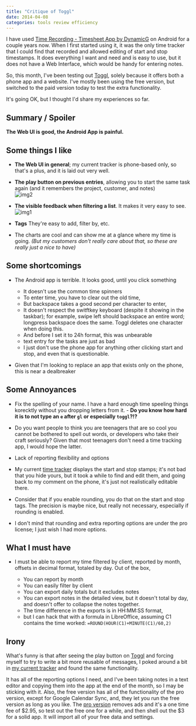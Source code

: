 ```yaml
---
title: "Critique of Toggl"
date: 2014-04-08
categories: tools review efficiency
---
```


[Toggl]: http://toggl.com
[tracker]: https://play.google.com/store/apps/details?id=com.dynamicg.timerecording

I have used [Time Recording - Timesheet App by DynamicG][tracker] on Android for a couple years now. When I first started using it, it was the only time tracker that I could find that recorded and allowed editing of start and stop timestamps. It does everything I want and need and is easy to use, but it does not have a Web Interface, which would be handy for entering notes.

So, this month, I've been testing out [Toggl][], solely because it offers both a phone app and a website. I've mostly been using the free version, but switched to the paid version today to test the extra functionality.

It's going OK, but I thought I'd share my experiences so far.

## Summary / Spoiler

**The Web UI is good, the Android App is painful.**

## Some things I like

+ **The Web UI in general**; my current tracker is phone-based only, so that's a plus, and it is laid out very well.

+ **The play button on previous entries**, allowing you to start the same task again (and it remembers the project, customer, and notes)  
![img2][]

+ **The visible feedback when filtering a list**. It makes it very easy to see.  
![img1][]

+ **Tags** They're easy to add, filter by, etc.

+ The charts are cool and can show me at a glance where my time is going. *(But my customers don't really care about that, so these are really just a nice to have)*


## Some shortcomings

+ The Android app is terrible. It looks good, until you click something
  - It doesn't use the common time spinners
  - To enter time, you have to clear out the old time,
  - But backspace takes a good second per character to enter,
  - It doesn't respect the switftkey keyboard (despite it showing in the taskbar); for example, swipe left should backspace an entire word; longpress backspace does the same. Toggl deletes one character when doing this.
  - And before I set it to 24h format, this was unbearable
  - text entry for the tasks are just as bad
  - I just don't use the phone app for anything other clicking start and stop, and even that is questionable.

+ Given that I'm looking to replace an app that exists only on the phone, this is near a dealbreaker

## Some Annoyances

+ Fix the spelling of your name. I have a hard enough time speeling things korecktly without you dropping letters from it.  - **Do you know how hard it is to not type an `e` after `gl` or especially `toggl`?!?**
- Do you want people to think you are teenagers that are so cool you cannot be bothered to spell out words, or developers who take their craft seriously? Given that most teenagers don't need a time tracking app, I would hope the latter.

+ Lack of reporting flexibility and options

+ My current [time tracker][tracker] displays the start and stop stamps; it's not bad that you hide yours, but it took a while to find and edit them, and going back to my comment on the phone, it's just not realistically editable there.

+ Consider that if you enable rounding, you do that on the start and stop tags. The precision is maybe nice, but really not necessary, especially if rounding is enabled.

+ I don't mind that rounding and extra reporting options are under the pro license; I just wish I had more options.

## What I must have

+ I must be able to report my time filtered by client, reported by month, offsets in decimal format, totaled by day. Out of the box,

	- You can report by month
	- You can easily filter by client
	- You can export daily totals but it excludes notes
	- You can export notes in the detailed view, but it doesn't total by day, and doesn't offer to collapse the notes together.
	- The time difference in the exports is in HH:MM:SS format,
	- but I can hack that with a formula in LibreOffice, assuming C1 contains the time worked: `=ROUND(HOUR(C1)+MINUTE(C1)/60,2)`

## Irony

What's funny is that after seeing the play button on [Toggl][] and forcing myself to try to write a bit more reusable of messages, I poked around a bit in [my current tracker][tracker] and found the same functionality.

It has all of the reporting options I need, and I've been taking notes in a text editor and copying them into the app at the end of the month, so I may be sticking with it. Also, the free version has all of the functionality of the pro version, except for Google Calendar Sync, and, they let you run the free version as long as you like. The [pro version](https://play.google.com/store/apps/details?id=com.dynamicg.timerecording.pro) removes ads and it's a one time fee of $2.95, so test out the free one for a while, and then shell out the $3 for a solid app. It will import all of your free data and settings.

[img1]: https://dl.dropboxusercontent.com/u/16078906/screenshots/2014-04-08-toggl-1.png
[img2]:
https://dl.dropboxusercontent.com/u/16078906/screenshots/2014-04-08-toggl-2.png
